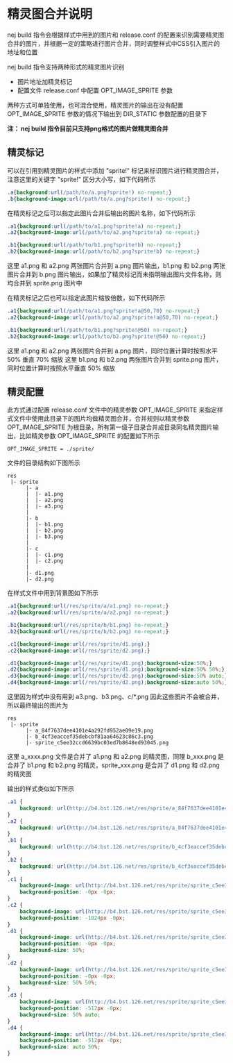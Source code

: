 # 精灵图合并说明

nej build 指令会根据样式中用到的图片和 release.conf 的配置来识别需要精灵图合并的图片，并根据一定的策略进行图片合并，同时调整样式中CSS引入图片的地址和位置

nej build 指令支持两种形式的精灵图片识别

* 图片地址加精灵标记
* 配置文件 release.conf 中配置 OPT_IMAGE_SPRITE 参数

两种方式可单独使用，也可混合使用，精灵图片的输出在没有配置 OPT_IMAGE_SPRITE 参数的情况下输出到 DIR_STATIC 参数配置的目录下

**注： nej build 指令目前只支持png格式的图片做精灵图合并**

## 精灵标记

可以在引用到精灵图片的样式中添加 "sprite!" 标记来标识图片进行精灵图合并，注意这里的关键字 "sprite!" 区分大小写，如下代码所示

```css
.a{background:url(/path/to/a.png?sprite!) no-repeat;}
.b{background-image:url(/path/to/a.png?sprite!) no-repeat;}
```

在精灵标记之后可以指定此图片合并后输出的图片名称，如下代码所示

```css
.a1{background:url(/path/to/a1.png?sprite!a) no-repeat;}
.a2{background-image:url(/path/to/a2.png?sprite!a) no-repeat;}

.b1{background:url(/path/to/b1.png?sprite!b) no-repeat;}
.b2{background-image:url(/path/to/b2.png?sprite!b) no-repeat;}
```

这里 a1.png 和 a2.png 两张图片合并到 a.png 图片输出，b1.png 和 b2.png 两张图片合并到 b.png 图片输出，如果加了精灵标记而未指明输出图片文件名称，则均合并到 sprite.png 图片中

在精灵标记之后也可以指定此图片缩放倍数，如下代码所示

```css
.a1{background:url(/path/to/a1.png?sprite!a@50,70) no-repeat;}
.a2{background-image:url(/path/to/a2.png?sprite!a@50,70) no-repeat;}

.b1{background:url(/path/to/b1.png?sprite!@50) no-repeat;}
.b2{background-image:url(/path/to/b2.png?sprite!@50) no-repeat;}
```

这里 a1.png 和 a2.png 两张图片合并到 a.png 图片，同时位置计算时按照水平 50% 垂直 70% 缩放
这里 b1.png 和 b2.png 两张图片合并到 sprite.png 图片，同时位置计算时按照水平垂直 50% 缩放

## 精灵配置

此方式通过配置 release.conf 文件中的精灵参数 OPT_IMAGE_SPRITE 来指定样式文件中使用此目录下的图片均做精灵图合并，合并规则以精灵参数 OPT_IMAGE_SPRITE 为根目录，所有第一级子目录合并成目录同名精灵图片输出，比如精灵参数 OPT_IMAGE_SPRITE 的配置如下所示

```
OPT_IMAGE_SPRITE = ./sprite/
```

文件的目录结构如下图所示

```
res
 |- sprite
      |- a
      |  |- a1.png
      |  |- a2.png
      |  |- a3.png
      |
      |- b
      |  |- b1.png
      |  |- b2.png
      |  |- b3.png
      |
      |- c
      |  |- c1.png
      |  |- c2.png 
      |
      |- d1.png
      |- d2.png
```

在样式文件中用到背景图如下所示

```css
.a1{background:url(/res/sprite/a/a1.png) no-repeat;}
.a2{background:url(/res/sprite/a/a2.png) no-repeat;}

.b1{background:url(/res/sprite/b/b1.png) no-repeat;}
.b2{background:url(/res/sprite/b/b2.png) no-repeat;}

.c1{background-image:url(/res/sprite/d1.png);}
.c2{background-image:url(/res/sprite/d2.png);}

.d1{background-image:url(/res/sprite/d1.png);background-size:50%;}
.d2{background-image:url(/res/sprite/d1.png);background-size:50% 50%;}
.d3{background-image:url(/res/sprite/d2.png);background-size:50% auto;}
.d4{background-image:url(/res/sprite/d2.png);background-size:auto 50%;}
```

这里因为样式中没有用到 a3.png、b3.png、c/*.png 因此这些图片不会被合并，所以最终输出的图片为

```
res
 |- sprite
      |- a_84f7637dee4101e4a292fd952ae09e19.png
      |- b_4cf3eaccef35debcbf81aa64623c86c3.png
      |- sprite_c5ee32ccd6639bc03ed7b8648ed93045.png
```

这里 a_xxxx.png 文件是合并了 a1.png 和 a2.png 的精灵图，同理 b_xxx.png 是合并了 b1.png 和 b2.png 的精灵，sprite_xxx.png 是合并了 d1.png 和 d2.png 的精灵图

输出的样式类似如下所示

```css
.a1 {
    background: url(http://b4.bst.126.net/res/sprite/a_84f7637dee4101e4a292fd952ae09e19.png) -0px -0px no-repeat;
}
.a2 {
    background: url(http://b4.bst.126.net/res/sprite/a_84f7637dee4101e4a292fd952ae09e19.png) -1024px -0px no-repeat;
}
.b1 {
    background: url(http://b4.bst.126.net/res/sprite/b_4cf3eaccef35debcbf81aa64623c86c3.png) -0px -0px no-repeat;
}
.b2 {
    background: url(http://b4.bst.126.net/res/sprite/b_4cf3eaccef35debcbf81aa64623c86c3.png) -512px -0px no-repeat;
}
.c1 {
    background-image: url(http://b4.bst.126.net/res/sprite/sprite_c5ee32ccd6639bc03ed7b8648ed93045.png);
    background-position: -0px -0px;
}
.c2 {
    background-image: url(http://b4.bst.126.net/res/sprite/sprite_c5ee32ccd6639bc03ed7b8648ed93045.png);
    background-position: -1024px -0px;
}
.d1 {
    background-image: url(http://b4.bst.126.net/res/sprite/sprite_c5ee32ccd6639bc03ed7b8648ed93045.png);
    background-position: -0px -0px;
    background-size: 50%;
}
.d2 {
    background-image: url(http://b4.bst.126.net/res/sprite/sprite_c5ee32ccd6639bc03ed7b8648ed93045.png);
    background-position: -0px -0px;
    background-size: 50% 50%;
}
.d3 {
    background-image: url(http://b4.bst.126.net/res/sprite/sprite_c5ee32ccd6639bc03ed7b8648ed93045.png);
    background-position: -512px -0px;
    background-size: 50% auto;
}
.d4 {
    background-image: url(http://b4.bst.126.net/res/sprite/sprite_c5ee32ccd6639bc03ed7b8648ed93045.png);
    background-position: -512px -0px;
    background-size: auto 50%;
}
```


